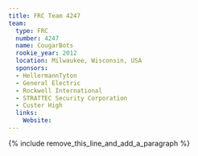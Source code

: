 ```yaml
---
title: FRC Team 4247
team:
  type: FRC
  number: 4247
  name: CougarBots
  rookie_year: 2012
  location: Milwaukee, Wisconsin, USA
  sponsors:
  - HellermannTyton
  - General Electric
  - Rockwell International
  - STRATTEC Security Corporation
  - Custer High
  links:
    Website:
---
```


{% include remove_this_line_and_add_a_paragraph %}